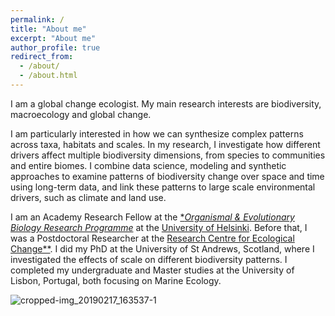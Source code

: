 ```yaml
---
permalink: /
title: "About me"
excerpt: "About me"
author_profile: true
redirect_from: 
  - /about/
  - /about.html
---
```



I am a global change ecologist. My main research interests are biodiversity, macroecology and global change.


I am particularly interested in how we can synthesize complex patterns across taxa, habitats and scales. In my research, I investigate how different drivers affect multiple biodiversity dimensions, from species to communities and entire biomes. I combine data science, modeling and synthetic approaches to examine patterns of biodiversity change over space and time using long-term data, and link these patterns to large scale environmental drivers, such as climate and land use. 


I am an Academy Research Fellow at the [**Organismal & Evolutionary Biology Research Programme*](https://www.helsinki.fi/en/faculty-biological-and-environmental-sciences/research/organismal-and-evolutionary-biology) at the [University of Helsinki](https://researchportal.helsinki.fi/en/persons/laura-ant%C3%A3o).
Before that, I was a Postdoctoral Researcher at the [Research Centre for Ecological Change**](https://www2.helsinki.fi/en/researchgroups/research-centre-for-ecological-change). I did my PhD at the University of St Andrews, Scotland, where I investigated the effects of scale on different biodiversity patterns. I completed my undergraduate and Master studies at the University of Lisbon, Portugal, both focusing on Marine Ecology. 


![cropped-img_20190217_163537-1](https://user-images.githubusercontent.com/12911566/196736140-1319f517-d695-43f3-8b16-931041107e2c.jpg)



